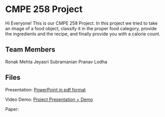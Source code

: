 # CMPE 258 Project

Hi Everyone! This is our CMPE 258 Project. 
In this project we tried to take an image of a food object, classify it in the proper food category, provide the ingredients and the recipe, and finally provide you with a calorie count. 

## Team Members
Ronak Mehta
Jeyasri Subramanian
Pranav Lodha

## Files

Presentation: [PowerPoint in pdf format](https://github.com/plodha/CMPE258_Project/blob/master/Presentation/Project%20Presentation.pdf)

Video Demo: [Project Presentation + Demo](https://github.com/plodha/CMPE258_Project/blob/master/demo-video/Final-Video.mov)

Paper: 
